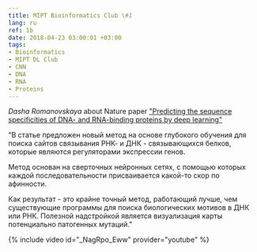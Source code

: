 ```yaml
---
title: MIPT Bioinformatics Club \#1
lang: ru
ref: 1b
date: 2018-04-23 03:00:01 +03:00
tags:
- Bioinformatics
- MIPT DL Club
- CNN
- DNA
- RNA
- Proteins
---
```


_Dasha Romanovskaya_ about Nature paper ["Predicting the sequence specificities of DNA- and RNA-binding proteins by deep learning"](https://www.nature.com/articles/nbt.3300)

"В статье предложен новый метод на основе глубокого обучения для поиска сайтов связывания РНК- и ДНК - связывающихся белков, которые являются регуляторами экспрессии генов.

Метод основан на сверточных нейронных сетях, с помощью которых каждой последовательности присваивается какой-то скор по афинности.

Как результат - это крайне точный метод, работающий лучше, чем существующие программы для поиска биологических мотивов в ДНК или РНК. Полезной надстройкой является визуализация карты потенциально патогенных мутаций."

{% include video id="_NagRpo_Eww" provider="youtube" %}
